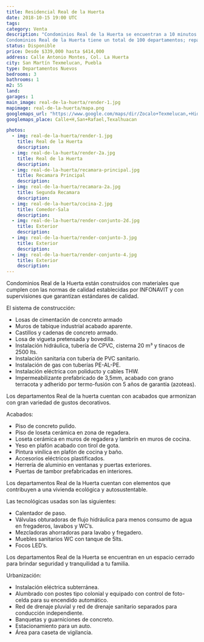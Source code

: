 ```yaml
---
title: Residencial Real de la Huerta
date: 2018-10-15 19:00 UTC
tags:
category: Venta
description: "Condominios Real de la Huerta se encuentran a 10 minutos del Zócalo de San Martín Texmelucan; a tan solo una cuadra  se encuentra el Centro de Salud con Servicios Ampliados (CESSA) y a menos de 5 minutos está ubicada la Bodega Aurrera.
Condominios Real de la Huerta tiene un total de 100 departamentos; repartidos en 5 edificios con 5 niveles en cada torre."
status: Disponible
price: Desde $339,000 hasta $414,000
address: Calle Antonio Montes, Col. La Huerta
city: San Martín Texmelucan, Puebla
type: Departamentos Nuevos
bedrooms: 3
bathrooms: 1
m2: 55
land: 
garages: 1
main_image: real-de-la-huerta/render-1.jpg
mapimage: real-de-la-huerta/mapa.png
googlemaps_url: "https://www.google.com/maps/dir/Zocalo+Texmelucan,+Hidalgo+Poniente+12,+Col+Centro,+74000+San+Mart%C3%ADn+Texmelucan+de+Labastida,+Pue.,+Mexico/19.2753595,-98.4444401/@19.2813952,-98.44805,15z/data=!4m9!4m8!1m5!1m1!1s0x85cfd47eb7fe7e05:0x82ec6fa23af5aa23!2m2!1d-98.4355089!2d19.2828984!1m0!3e0?hl=es_MX"
googlemaps_place: Calle+H,San+Rafael,Texalhuacan

photos:
  - img: real-de-la-huerta/render-1.jpg
    title: Real de la Huerta
    description:
  - img: real-de-la-huerta/render-2a.jpg
    title: Real de la Huerta
    description:
  - img: real-de-la-huerta/recamara-principal.jpg
    title: Recamara Principal
    description:
  - img: real-de-la-huerta/recamara-2a.jpg
    title: Segunda Recamara
    description:
  - img: real-de-la-huerta/cocina-2.jpg
    title: Comedor-Sala
    description:
  - img: real-de-la-huerta/render-conjunto-2d.jpg
    title: Exterior
    description:
  - img: real-de-la-huerta/render-conjunto-3.jpg
    title: Exterior
    description:
  - img: real-de-la-huerta/render-conjunto-4.jpg
    title: Exterior
    description:
---
```


Condominios Real de la Huerta están construidos con materiales que cumplen con las normas de calidad establecidas por INFONAVIT y con supervisiones que garantizan estándares de calidad.

El sistema de construcción:

- Losas de cimentación de concreto armado
- Muros de tabique industrial acabado aparente.
- Castillos y cadenas de concreto armado.
- Losa de vigueta pretensada y bovedilla.
- Instalación hidráulica, tubería de CPVC, cisterna 20 m³ y tinacos de 2500 lts.
- Instalación sanitaria con tubería de PVC sanitario.
- Instalación de gas con tuberías PE-AL-PE.
- Instalación eléctrica con poliducto y cables THW.
- Impermeabilizante prefabricado de 3,5mm, acabado con grano terracota y adherido por termo-fusión con 5 años de garantía (azoteas).

Los departamentos Real de la huerta cuentan con acabados que armonizan con gran variedad de gustos decorativos.

Acabados:

- Piso de concreto pulido.
- Piso de loseta cerámica en zona de regadera.
- Loseta cerámica en muros de regadera y lambrín en muros de cocina.
- Yeso en plafón acabado con tirol de gota.
- Pintura vinílica en plafón de cocina y baño.
- Accesorios eléctricos plastificados.
- Herrería de aluminio en ventanas y puertas exteriores.
- Puertas de tambor prefabricadas en interiores.

Los departamentos Real de la Huerta cuentan con elementos que contribuyen a una vivienda ecológica y autosustentable.

Las tecnológicas usadas son las siguientes:

- Calentador de paso.
- Válvulas obturadoras de flujo hidráulica para menos consumo de agua en fregaderos, lavabos y WC’s.
- Mezcladoras ahorradoras para lavabo y fregadero.
- Muebles sanitarios WC con tanque de 5lts.
- Focos LED’s.

Los departamentos Real de la Huerta se encuentran en un espacio cerrado para brindar seguridad y tranquilidad a tu familia.

Urbanización:

- Instalación eléctrica subterránea.
- Alumbrado con postes tipo colonial y equipado con control de foto-celda para su encendido automático.
- Red de drenaje pluvial y red de drenaje sanitario separados para conducción independiente.
- Banquetas y guarniciones de concreto.
- Estacionamiento para un auto.
- Área para caseta de vigilancia.